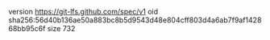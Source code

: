 version https://git-lfs.github.com/spec/v1
oid sha256:56d40b136ae50a883bc8b5d9543d48e804cff803d4a6ab7f9af142868bb95c6f
size 732
